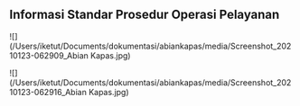 ## Informasi Standar Prosedur Operasi Pelayanan

![](/Users/iketut/Documents/dokumentasi/abiankapas/media/Screenshot_20210123-062909_Abian Kapas.jpg)



![](/Users/iketut/Documents/dokumentasi/abiankapas/media/Screenshot_20210123-062916_Abian Kapas.jpg)